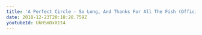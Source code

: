 ```yaml
---
title: 'A Perfect Circle - So Long, And Thanks For All The Fish (Official Video)'
date: 2018-12-23T20:18:28.759Z
youtubeId: UkHSmDxX1t4
---
```

